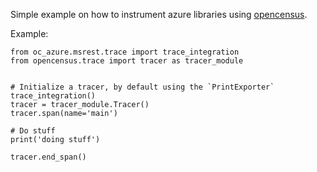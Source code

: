 Simple example on how to instrument azure libraries using [opencensus](https://opencensus.io).

Example:
```
from oc_azure.msrest.trace import trace_integration
from opencensus.trace import tracer as tracer_module


# Initialize a tracer, by default using the `PrintExporter`
trace_integration()
tracer = tracer_module.Tracer()
tracer.span(name='main')

# Do stuff
print('doing stuff')

tracer.end_span()

```
